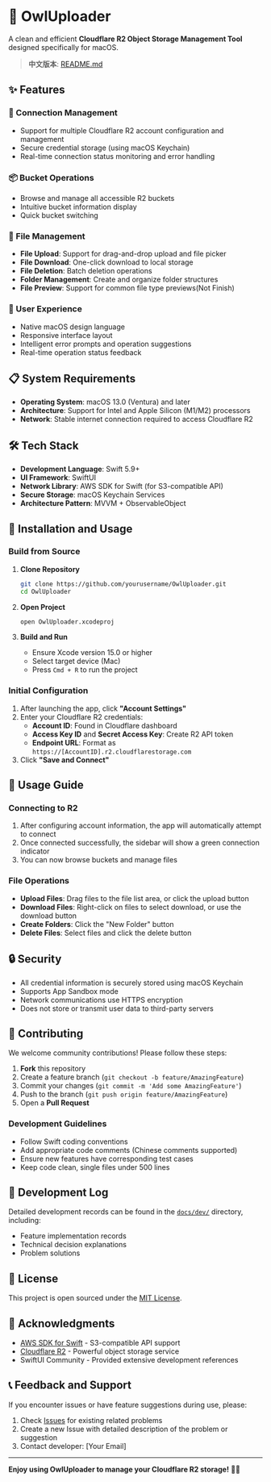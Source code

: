 # 🦉 OwlUploader

A clean and efficient **Cloudflare R2 Object Storage Management Tool** designed specifically for macOS.

> **中文版本**: [README.md](README.md)

## ✨ Features

### 🔗 Connection Management
- Support for multiple Cloudflare R2 account configuration and management
- Secure credential storage (using macOS Keychain)
- Real-time connection status monitoring and error handling

### 📦 Bucket Operations
- Browse and manage all accessible R2 buckets
- Intuitive bucket information display
- Quick bucket switching

### 📁 File Management
- **File Upload**: Support for drag-and-drop upload and file picker
- **File Download**: One-click download to local storage
- **File Deletion**: Batch deletion operations
- **Folder Management**: Create and organize folder structures
- **File Preview**: Support for common file type previews(Not Finish)

### 🎨 User Experience
- Native macOS design language
- Responsive interface layout
- Intelligent error prompts and operation suggestions
- Real-time operation status feedback

## 📋 System Requirements

- **Operating System**: macOS 13.0 (Ventura) and later
- **Architecture**: Support for Intel and Apple Silicon (M1/M2) processors
- **Network**: Stable internet connection required to access Cloudflare R2

## 🛠 Tech Stack

- **Development Language**: Swift 5.9+
- **UI Framework**: SwiftUI
- **Network Library**: AWS SDK for Swift (for S3-compatible API)
- **Secure Storage**: macOS Keychain Services
- **Architecture Pattern**: MVVM + ObservableObject

## 🚀 Installation and Usage

### Build from Source

1. **Clone Repository**
   ```bash
   git clone https://github.com/yourusername/OwlUploader.git
   cd OwlUploader
   ```

2. **Open Project**
   ```bash
   open OwlUploader.xcodeproj
   ```

3. **Build and Run**
   - Ensure Xcode version 15.0 or higher
   - Select target device (Mac)
   - Press `Cmd + R` to run the project

### Initial Configuration

1. After launching the app, click **"Account Settings"**
2. Enter your Cloudflare R2 credentials:
   - **Account ID**: Found in Cloudflare dashboard
   - **Access Key ID** and **Secret Access Key**: Create R2 API token
   - **Endpoint URL**: Format as `https://[AccountID].r2.cloudflarestorage.com`
3. Click **"Save and Connect"**

## 📖 Usage Guide

### Connecting to R2
1. After configuring account information, the app will automatically attempt to connect
2. Once connected successfully, the sidebar will show a green connection indicator
3. You can now browse buckets and manage files

### File Operations
- **Upload Files**: Drag files to the file list area, or click the upload button
- **Download Files**: Right-click on files to select download, or use the download button
- **Create Folders**: Click the "New Folder" button
- **Delete Files**: Select files and click the delete button

## 🔒 Security

- All credential information is securely stored using macOS Keychain
- Supports App Sandbox mode
- Network communications use HTTPS encryption
- Does not store or transmit user data to third-party servers

## 🤝 Contributing

We welcome community contributions! Please follow these steps:

1. **Fork** this repository
2. Create a feature branch (`git checkout -b feature/AmazingFeature`)
3. Commit your changes (`git commit -m 'Add some AmazingFeature'`)
4. Push to the branch (`git push origin feature/AmazingFeature`)
5. Open a **Pull Request**

### Development Guidelines
- Follow Swift coding conventions
- Add appropriate code comments (Chinese comments supported)
- Ensure new features have corresponding test cases
- Keep code clean, single files under 500 lines

## 📝 Development Log

Detailed development records can be found in the [`docs/dev/`](docs/dev/) directory, including:
- Feature implementation records
- Technical decision explanations
- Problem solutions

## 📄 License

This project is open sourced under the [MIT License](LICENSE).

## 🙏 Acknowledgments

- [AWS SDK for Swift](https://github.com/awslabs/aws-sdk-swift) - S3-compatible API support
- [Cloudflare R2](https://developers.cloudflare.com/r2/) - Powerful object storage service
- SwiftUI Community - Provided extensive development references

## 📞 Feedback and Support

If you encounter issues or have feature suggestions during use, please:

1. Check [Issues](https://github.com/yourusername/OwlUploader/issues) for existing related problems
2. Create a new Issue with detailed description of the problem or suggestion
3. Contact developer: [Your Email]

---

**Enjoy using OwlUploader to manage your Cloudflare R2 storage!** 🦉✨ 